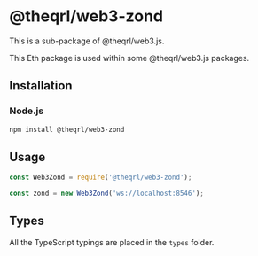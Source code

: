 # @theqrl/web3-zond


This is a sub-package of @theqrl/web3.js.

This Eth package is used within some @theqrl/web3.js packages.


## Installation

### Node.js

```bash
npm install @theqrl/web3-zond
```

## Usage

```js
const Web3Zond = require('@theqrl/web3-zond');

const zond = new Web3Zond('ws://localhost:8546');
```

## Types

All the TypeScript typings are placed in the `types` folder.

